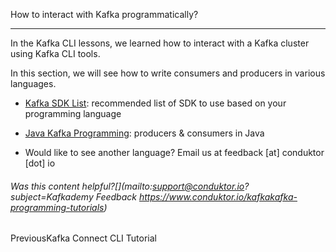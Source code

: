 How to interact with Kafka programmatically?

___

In the Kafka CLI lessons, we learned how to interact with a Kafka cluster using Kafka CLI tools.

In this section, we will see how to write consumers and producers in various languages.

-   [Kafka SDK List](https://www.conduktor.io/kafka/kafka-sdk-list/): recommended list of SDK to use based on your programming language
    
-   [Java Kafka Programming](https://www.conduktor.io/kafka/java-kafka-programming/): producers & consumers in Java
    
-   Would like to see another language? Email us at feedback \[at\] conduktor \[dot\] io
    

###### Was this content helpful?[](mailto:support@conduktor.io?subject=Kafkademy Feedback <https://www.conduktor.io/kafkakafka-programming-tutorials>)

PreviousKafka Connect CLI Tutorial